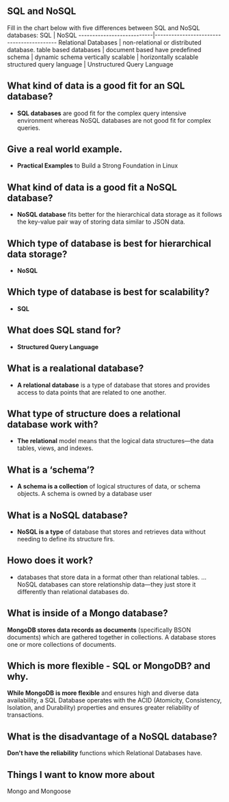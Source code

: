 
## SQL and NoSQL

Fill in the chart below with five differences between SQL and NoSQL databases:
 SQL                        |     NoSQL
 ---------------------------|------------------------------------------ 
  Relational Databases      |  non-relational or distributed database. 
 table based databases      | document based
 have predefined schema     | dynamic schema
 vertically scalable        | horizontally scalable
 structured query language  | Unstructured Query Language



## What kind of data is a good fit for an SQL database?

- **SQL databases** are good fit for the complex query intensive environment whereas NoSQL databases are not good fit for complex queries. 

## Give a real world example.

- **Practical Examples** to Build a Strong Foundation in Linux

## What kind of data is a good fit a NoSQL database?


- **NoSQL database** fits better for the hierarchical data storage as it follows the key-value pair way of storing data similar to JSON data.


## Which type of database is best for hierarchical data storage?

- **NoSQL**

## Which type of database is best for scalability?

- **SQL**


## What does SQL stand for?


- **Structured Query Language**


## What is a realational database?


- **A relational database** is a type of database that stores and provides access to data points that are related to one another. 


## What type of structure does a relational database work with?

- **The relational** model means that the logical data structures—the data tables, views, and indexes.


## What is a ‘schema’?

- **A schema is a collection** of logical structures of data, or schema objects. A schema is owned by a database user 

## What is a NoSQL database?

- **NoSQL is a type** of database that stores and retrieves data without needing to define its structure firs.


## Howo does it work?


- databases that store data in a format other than relational tables. ... NoSQL databases can store relationship data—they just store it differently than relational databases do.

## What is inside of a Mongo database?

**MongoDB stores data records as documents** (specifically BSON documents) which are gathered together in collections. A database stores one or more collections of documents.

## Which is more flexible - SQL or MongoDB? and why.

**While MongoDB is more flexible** and ensures high and diverse data availability, a SQL Database operates with the ACID (Atomicity, Consistency, Isolation, and Durability) properties and ensures greater reliability of transactions.


## What is the disadvantage of a NoSQL database?

**Don't have the reliability** functions which Relational Databases have.

## Things I want to know more about

Mongo and Mongoose
